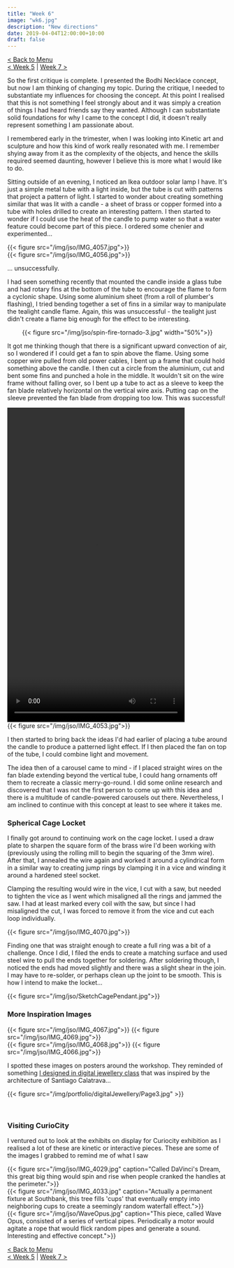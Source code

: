```yaml
---
title: "Week 6"
image: "wk6.jpg"
description: "New directions"
date: 2019-04-04T12:00:00+10:00
draft: false
---
```

[< Back to Menu](/jso/)  
[< Week 5](/jso/week05) | [Week 7 >](/jso/week07)




So the first critique is complete.  I presented the Bodhi Necklace concept, but now I am thinking of changing my topic.  During the critique, I needed to substantiate my influences for choosing the concept.  At this point I realised that this is not something I feel strongly about and it was simply a creation of things I had heard friends say they wanted.  Although I can substantiate solid foundations for why I came to the concept I did, it doesn't really represent something I am passionate about.

I remembered early in the trimester, when I was looking into Kinetic art and sculpture and how this kind of work really resonated with me.  I remember shying away from it as the complexity of the objects, and hence the skills required seemed daunting, however I believe this is more what I would like to do.

Sitting outside of an evening, I noticed an Ikea outdoor solar lamp I have.  It's just a simple metal tube with a light inside, but the tube is cut with patterns that project a pattern of light.  I started to wonder about creating something similar that was lit with a candle - a sheet of brass or copper formed into a tube with holes drilled to create an interesting pattern.  I then started to wonder if I could use the heat of the candle to pump water so that a water feature could become part of this piece.  I ordered some chenier and experimented...

<div class="row">
    <div class="6u 12u$(medium)">
        {{< figure src="/img/jso/IMG_4057.jpg">}}
    </div>
    <div class="6u 12u$(medium)">
        {{< figure src="/img/jso/IMG_4056.jpg">}}
    </div>
</div>

... unsuccessfully.

I had seen something recently that mounted the candle inside a glass tube and had rotary fins at the bottom of the tube to encourage the flame to form a cyclonic shape.  Using some aluminium sheet (from a roll of plumber's flashing), I tried bending together a set of fins in a similar way to manipulate the tealight candle flame.  Again, this was unsuccessful - the tealight just didn't create a flame big enough for the effect to be interesting.

<center> {{< figure src="/img/jso/spin-fire-tornado-3.jpg" width="50%">}} </center>

It got me thinking though that there is a significant upward convection of air, so I wondered if I could get a fan to spin above the flame.  Using some copper wire pulled from old power cables, I bent up a frame that could hold something above the candle.  I then cut a circle from the aluminium, cut and bent some fins and punched a hole in the middle.  It wouldn't sit on the wire frame without falling over, so I bent up a tube to act as a sleeve to keep the fan blade relatively horizontal on the vertical wire axis.  Putting  cap on the sleeve prevented the fan blade from dropping too low.  This was successful!

<div class="row">
    <div class="6u 12u$(medium)">
        <video width="406" height="720" controls>
            <source src="/img/jso/IMG_4050.mp4" type="video/mp4">
        Your browser does not support the video tag.
        </video>
    </div>
    <div class="6u 12u$(medium)">
        {{< figure src="/img/jso/IMG_4053.jpg">}}
    </div>
</div>

I then started to bring back the ideas I'd had earlier of placing a tube around the candle to produce a patterned light effect.  If I then placed the fan on top of the tube, I could combine light and movement.

The idea then of a carousel came to mind - if I placed straight wires on the fan blade extending beyond the vertical tube, I could hang ornaments off them to recreate a classic merry-go-round.  I did some online research and discovered that I was not the first person to come up with this idea and there is a multitude of candle-powered carousels out there.  Nevertheless, I am inclined to continue with this concept at least to see where it takes me.


### Spherical Cage Locket
I finally got around to continuing work on the cage locket.  I used a draw plate to sharpen the square form of the brass wire I'd been working with (previously using the rolling mill to begin the squaring of the 3mm wire).  After that, I annealed the wire again and worked it around a cylindrical form in a similar way to creating jump rings by clamping it in a vice and winding it around a hardened steel socket. 

Clamping the resulting would wire in the vice, I cut with a saw, but needed to tighten the vice as I went which misaligned all the rings and jammed the saw.  I had at least marked every coil with the saw, but since I had misaligned the cut, I was forced to remove it from the vice and cut each loop individually.

{{< figure src="/img/jso/IMG_4070.jpg">}}

Finding one that was straight enough to create a full ring was a bit of a challenge.  Once I did, I filed the ends to create a matching surface and used steel wire to pull the ends together for soldering.  After soldering though, I noticed the ends had moved slightly and there was a slight shear in the join.  I may have to re-solder, or perhaps clean up the joint to be smooth.  This is how I intend to make the locket...

{{< figure src="/img/jso/SketchCagePendant.jpg">}}

### More Inspiration Images

<div class="row">
    <div class="6u 12u$(medium)">
        {{< figure src="/img/jso/IMG_4067.jpg">}}
        {{< figure src="/img/jso/IMG_4069.jpg">}}
    </div>
    <div class="6u 12u$(medium)">
        {{< figure src="/img/jso/IMG_4068.jpg">}}
        {{< figure src="/img/jso/IMG_4066.jpg">}}
    </div>
</div>

I spotted these images on posters around the workshop.  They reminded of something [I designed in digital jewellery class](/portfolio/digitaljewelery/) that was inspired by the architecture of Santiago Calatrava...

{{< figure src="/img/portfolio/digitalJewellery/Page3.jpg" >}}

<br>

### Visiting CurioCity

I ventured out to look at the exhibits on display for Curiocity exhibition as I realised a lot of these are kinetic or interactive pieces.  These are some of the images I grabbed to remind me of what I saw

<div class="row">
    <div class="4u 12u$(medium)">
        {{< figure src="/img/jso/IMG_4029.jpg" caption="Called DaVinci's Dream, this great big thing would spin and rise when people cranked the handles at the perimeter.">}}
    </div>
    <div class="4u 12u$(medium)">
        {{< figure src="/img/jso/IMG_4033.jpg" caption="Actually a permanent fixture at Southbank, this tree fills 'cups' that eventually empty into neighboring cups to create a seemingly random waterfall effect.">}}
    </div>
    <div class="4u 12u$(medium)">
        {{< figure src="/img/jso/WaveOpus.jpg" caption="This piece, called Wave Opus, consisted of a series of vertical pipes.  Periodically a motor would agitate a rope that would flick random pipes and generate a sound.  Interesting and effective concept.">}}
    </div>
</div>

[< Back to Menu](/jso/)  
[< Week 5](/jso/week05) | [Week 7 >](/jso/week07)

